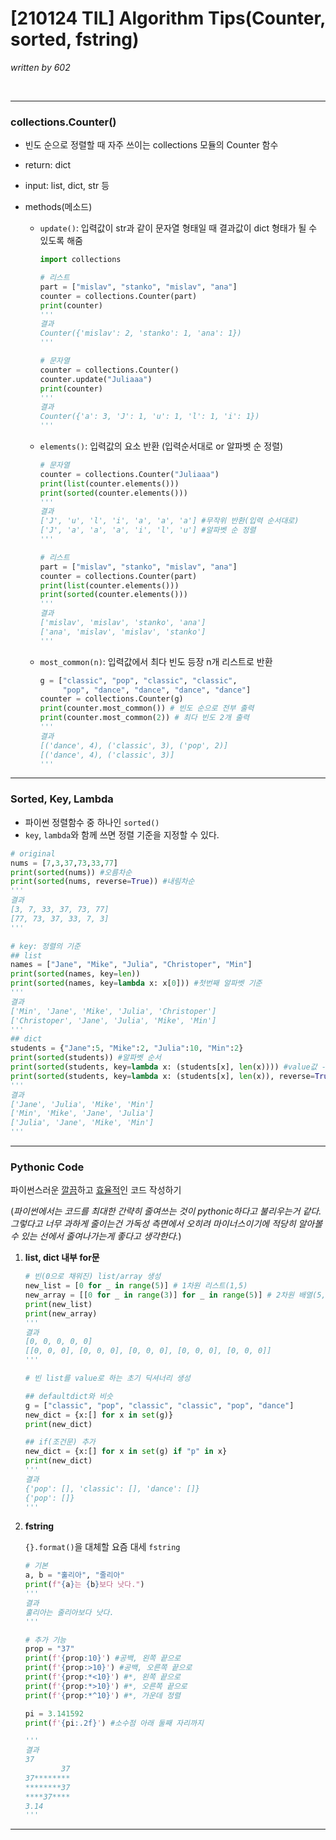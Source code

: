 # [210124 TIL] Algorithm Tips(Counter, sorted, fstring)

_written by 602_

<br/>



---



### collections.Counter()

- 빈도 순으로 정렬할 때 자주 쓰이는 collections 모듈의 Counter 함수

- return: dict

- input: list, dict, str 등

- methods(메소드)

  - `update()`: 입력값이 str과 같이 문자열 형태일 때 결과값이 dict 형태가 될 수 있도록 해줌

    ```python
    import collections
    
    # 리스트
    part = ["mislav", "stanko", "mislav", "ana"]
    counter = collections.Counter(part)
    print(counter)
    '''
    결과
    Counter({'mislav': 2, 'stanko': 1, 'ana': 1})
    '''
    
    # 문자열
    counter = collections.Counter()
    counter.update("Juliaaa")
    print(counter)
    '''
    결과
    Counter({'a': 3, 'J': 1, 'u': 1, 'l': 1, 'i': 1})
    '''
    ```

  - `elements()`:  입력값의 요소 반환 (입력순서대로 or 알파벳 순 정렬)

    ```python
    # 문자열
    counter = collections.Counter("Juliaaa")
    print(list(counter.elements()))
    print(sorted(counter.elements()))
    '''
    결과
    ['J', 'u', 'l', 'i', 'a', 'a', 'a'] #무작위 반환(입력 순서대로)
    ['J', 'a', 'a', 'a', 'i', 'l', 'u'] #알파벳 순 정렬
    '''
    
    # 리스트
    part = ["mislav", "stanko", "mislav", "ana"]
    counter = collections.Counter(part)
    print(list(counter.elements()))
    print(sorted(counter.elements()))
    '''
    결과
    ['mislav', 'mislav', 'stanko', 'ana']
    ['ana', 'mislav', 'mislav', 'stanko']
    '''
    ```

  - `most_common(n)`: 입력값에서 최다 빈도 등장 n개 리스트로 반환

    ```python
    g = ["classic", "pop", "classic", "classic",
         "pop", "dance", "dance", "dance", "dance"]
    counter = collections.Counter(g)
    print(counter.most_common()) # 빈도 순으로 전부 출력
    print(counter.most_common(2)) # 최다 빈도 2개 출력
    '''
    결과
    [('dance', 4), ('classic', 3), ('pop', 2)]
    [('dance', 4), ('classic', 3)]
    '''
    ```

    

---



### Sorted, Key, Lambda

- 파이썬 정렬함수 중 하나인 `sorted()`
- `key`, `lambda`와 함께 쓰면 정렬 기준을 지정할 수 있다.

```python
# original
nums = [7,3,37,73,33,77]
print(sorted(nums)) #오름차순
print(sorted(nums, reverse=True)) #내림차순
'''
결과
[3, 7, 33, 37, 73, 77]
[77, 73, 37, 33, 7, 3]
'''

# key: 정렬의 기준
## list
names = ["Jane", "Mike", "Julia", "Christoper", "Min"]
print(sorted(names, key=len))
print(sorted(names, key=lambda x: x[0])) #첫번째 알파벳 기준
'''
결과
['Min', 'Jane', 'Mike', 'Julia', 'Christoper']
['Christoper', 'Jane', 'Julia', 'Mike', 'Min']
'''
## dict
students = {"Jane":5, "Mike":2, "Julia":10, "Min":2}
print(sorted(students)) #알파벳 순서
print(sorted(students, key=lambda x: (students[x], len(x)))) #value값 -> key 문자열 길이 (오름차순)
print(sorted(students, key=lambda x: (students[x], len(x)), reverse=True)) #역순(내림차순)
'''
결과
['Jane', 'Julia', 'Mike', 'Min']
['Min', 'Mike', 'Jane', 'Julia']
['Julia', 'Jane', 'Mike', 'Min']
'''
```



---



### Pythonic Code

파이썬스러운 <u>깔끔</u>하고 <u>효율적</u>인 코드 작성하기

(_파이썬에서는 코드를 최대한 간략히 줄여쓰는 것이 pythonic하다고 불리우는거 같다. 그렇다고 너무 과하게 줄이는건 가독성 측면에서 오히려 마이너스이기에 적당히 알아볼 수 있는 선에서 줄여나가는게 좋다고 생각한다._)

1. **list, dict 내부 for문**

   ```python
   # 빈(0으로 채워진) list/array 생성
   new_list = [0 for _ in range(5)] # 1차원 리스트(1,5)
   new_array = [[0 for _ in range(3)] for _ in range(5)] # 2차원 배열(5,3)
   print(new_list)
   print(new_array)
   '''
   결과
   [0, 0, 0, 0, 0]
   [[0, 0, 0], [0, 0, 0], [0, 0, 0], [0, 0, 0], [0, 0, 0]]
   '''
   
   # 빈 list를 value로 하는 초기 딕셔너리 생성
   
   ## defaultdict와 비슷
   g = ["classic", "pop", "classic", "classic", "pop", "dance"]
   new_dict = {x:[] for x in set(g)}
   print(new_dict)
   
   ## if(조건문) 추가
   new_dict = {x:[] for x in set(g) if "p" in x}
   print(new_dict)
   '''
   결과
   {'pop': [], 'classic': [], 'dance': []}
   {'pop': []}
   '''
   ```

   

2. **fstring**

   `{}.format()`을 대체할 요즘 대세 `fstring`

   ```python
   # 기본
   a, b = "훌리아", "줄리아"
   print(f"{a}는 {b}보다 낫다.")
   '''
   결과
   훌리아는 줄리아보다 낫다.
   '''
   
   # 추가 기능
   prop = "37"
   print(f'{prop:10}') #공백, 왼쪽 끝으로
   print(f'{prop:>10}') #공백, 오른쪽 끝으로
   print(f'{prop:*<10}') #*, 왼쪽 끝으로
   print(f'{prop:*>10}') #*, 오른쪽 끝으로
   print(f'{prop:*^10}') #*, 가운데 정렬
   
   pi = 3.141592
   print(f'{pi:.2f}') #소수점 아래 둘째 자리까지
   
   '''
   결과
   37        
           37
   37********
   ********37
   ****37****
   3.14
   '''      
   ```



---

